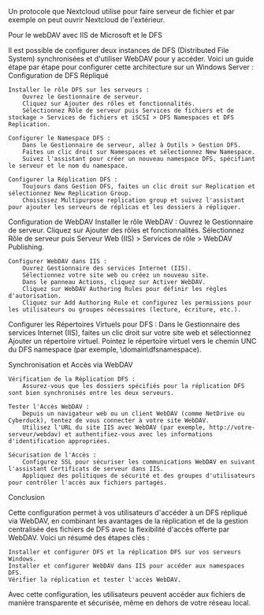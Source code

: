 Un protocole que Nextcloud utilise pour faire serveur de fichier et par exemple on peut ouvrir Nextcloud de l'extérieur.

Pour le webDAV avec IIS de Microsoft et le DFS

Il est possible de configurer deux instances de DFS (Distributed File System) synchronisées et d'utiliser WebDAV pour y accéder. Voici un guide étape par étape pour configurer cette architecture sur un Windows Server :
Configuration de DFS Répliqué

    Installer le rôle DFS sur les serveurs :
        Ouvrez le Gestionnaire de serveur.
        Cliquez sur Ajouter des rôles et fonctionnalités.
        Sélectionnez Rôle de serveur puis Services de fichiers et de stockage > Services de fichiers et iSCSI > DFS Namespaces et DFS Replication.

    Configurer le Namespace DFS :
        Dans le Gestionnaire de serveur, allez à Outils > Gestion DFS.
        Faites un clic droit sur Namespaces et sélectionnez New Namespace.
        Suivez l'assistant pour créer un nouveau namespace DFS, spécifiant le serveur et le nom du namespace.

    Configurer la Réplication DFS :
        Toujours dans Gestion DFS, faites un clic droit sur Replication et sélectionnez New Replication Group.
        Choisissez Multipurpose replication group et suivez l'assistant pour ajouter les serveurs de réplicas et les dossiers à répliquer.

Configuration de WebDAV
Installer le rôle WebDAV :
        Ouvrez le Gestionnaire de serveur.
        Cliquez sur Ajouter des rôles et fonctionnalités.
        Sélectionnez Rôle de serveur puis Serveur Web (IIS) > Services de rôle > WebDAV Publishing.

    Configurer WebDAV dans IIS :
        Ouvrez Gestionnaire des services Internet (IIS).
        Sélectionnez votre site web ou créez un nouveau site.
        Dans le panneau Actions, cliquez sur Activer WebDAV.
        Cliquez sur WebDAV Authoring Rules pour définir les règles d'autorisation.
        Cliquez sur Add Authoring Rule et configurez les permissions pour les utilisateurs ou groupes nécessaires (lecture, écriture, etc.).
Configurer les Répertoires Virtuels pour DFS :
        Dans le Gestionnaire des services Internet (IIS), faites un clic droit sur votre site web et sélectionnez Ajouter un répertoire virtuel.
        Pointez le répertoire virtuel vers le chemin UNC du DFS namespace (par exemple, \domain\dfsnamespace).

Synchronisation et Accès via WebDAV

    Vérification de la Réplication DFS :
        Assurez-vous que les dossiers spécifiés pour la réplication DFS sont bien synchronisés entre les deux serveurs.

    Tester l'Accès WebDAV :
        Depuis un navigateur web ou un client WebDAV (comme NetDrive ou Cyberduck), tentez de vous connecter à votre site WebDAV.
        Utilisez l'URL du site IIS avec WebDAV (par exemple, http://votre-serveur/webdav) et authentifiez-vous avec les informations d'identification appropriées.

    Sécurisation de l'Accès :
        Configurez SSL pour sécuriser les communications WebDAV en suivant l'assistant Certificats de serveur dans IIS.
        Appliquez des politiques de sécurité et des groupes d'utilisateurs pour contrôler l'accès aux fichiers partagés.

Conclusion

Cette configuration permet à vos utilisateurs d'accéder à un DFS répliqué via WebDAV, en combinant les avantages de la réplication et de la gestion centralisée des fichiers de DFS avec la flexibilité d'accès offerte par WebDAV. Voici un résumé des étapes clés :

    Installer et configurer DFS et la réplication DFS sur vos serveurs Windows.
    Installer et configurer WebDAV dans IIS pour accéder aux namespaces DFS.
    Vérifier la réplication et tester l'accès WebDAV.

Avec cette configuration, les utilisateurs peuvent accéder aux fichiers de manière transparente et sécurisée, même en dehors de votre réseau local.
